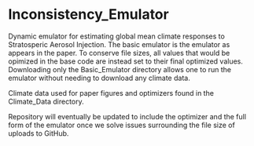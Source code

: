 # Inconsistency_Emulator
Dynamic emulator for estimating global mean climate responses to Stratosperic Aerosol Injection. The basic emulator is the emulator as appears in the paper. To conserve file sizes, all values that would be opimized in the base code are instead set to their final optimized values. Downloading only the Basic_Emulator directory allows one to run the emulator without needing to download any climate data.

Climate data used for paper figures and optimizers found in the Climate_Data directory. 

Repository will eventually be updated to include the optimizer and the full form of the emulator once we solve issues surrounding the file size of uploads to GitHub.
